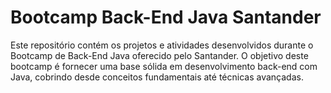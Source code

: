# Bootcamp Back-End Java Santander

Este repositório contém os projetos e atividades desenvolvidos durante o Bootcamp de Back-End Java oferecido pelo Santander. O objetivo deste bootcamp é fornecer uma base sólida em desenvolvimento back-end com Java, cobrindo desde conceitos fundamentais até técnicas avançadas.